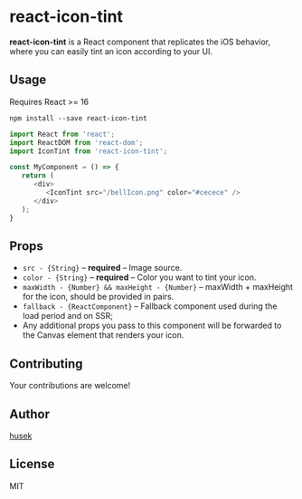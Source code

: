 # react-icon-tint
**react-icon-tint** is a React component that replicates the iOS behavior, where you can easily tint an icon according to your UI.


## Usage
Requires React >= 16
```
npm install --save react-icon-tint
```

```js
import React from 'react';
import ReactDOM from 'react-dom';
import IconTint from 'react-icon-tint';

const MyComponent = () => {
   return (
      <div>
         <IconTint src="/bellIcon.png" color="#cecece" />
      </div>
   );
}
```

## Props
- `src - {String}` – **required** – Image source.
- `color - {String}` – **required** – Color you want to tint your icon.
- `maxWidth - {Number} && maxHeight - {Number}` – maxWidth + maxHeight for the icon, should be provided in pairs.
- `fallback - {ReactComponent}` – Fallback component used during the load period and on SSR;
- Any additional props you pass to this component will be forwarded to the Canvas element that renders your icon. 

## Contributing
Your contributions are welcome!

## Author
[husek](https://husek.me)

## License
MIT
